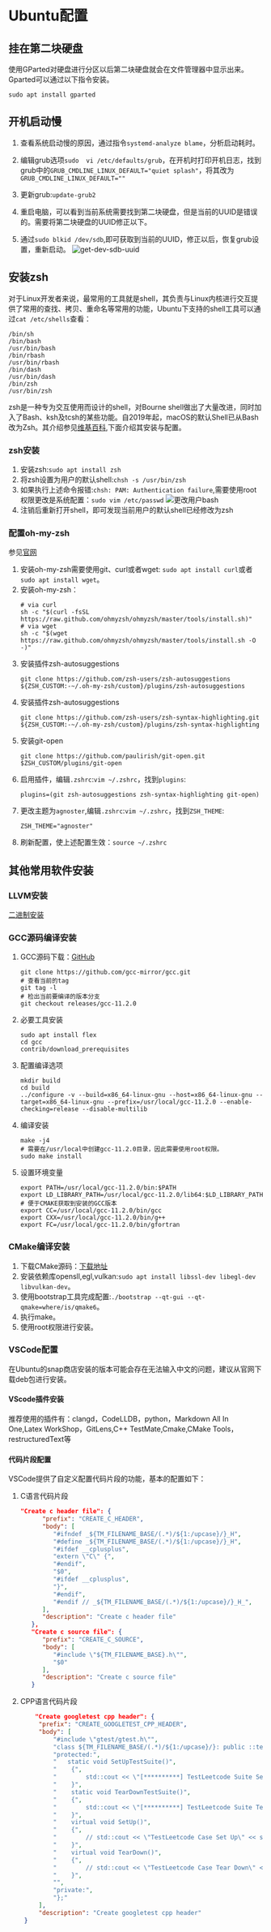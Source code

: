 # Ubuntu配置

## 挂在第二块硬盘

使用GParted对硬盘进行分区以后第二块硬盘就会在文件管理器中显示出来。Gparted可以通过以下指令安装。
```shell
sudo apt install gparted
```
## 开机启动慢
1. 查看系统启动慢的原因，通过指令`systemd-analyze blame`，分析启动耗时。
   
2. 编辑grub选项`sudo  vi /etc/defaults/grub`，在开机时打印开机日志，找到grub中的`GRUB_CMDLINE_LINUX_DEFAULT="quiet splash"`，将其改为`GRUB_CMDLINE_LINUX_DEFAULT=""`
3. 更新grub:`update-grub2`
4. 重启电脑，可以看到当前系统需要找到第二块硬盘，但是当前的UUID是错误的。需要将第二块硬盘的UUID修正以下。
5. 通过`sudo blkid /dev/sdb`,即可获取到当前的UUID，修正以后，恢复grub设置，重新启动。
   ![get-dev-sdb-uuid](./pictures/blkid-dev-sdb.png)

## 安装zsh

对于Linux开发者来说，最常用的工具就是shell，其负责与Linux内核进行交互提供了常用的查找、拷贝、重命名等常用的功能，Ubuntu下支持的shell工具可以通过`cat /etc/shells`查看：
```shell
/bin/sh
/bin/bash
/usr/bin/bash
/bin/rbash
/usr/bin/rbash
/bin/dash
/usr/bin/dash
/bin/zsh
/usr/bin/zsh
```
zsh是一种专为交互使用而设计的shell，对Bourne shell做出了大量改进，同时加入了Bash、ksh及tcsh的某些功能。自2019年起，macOS的默认Shell已从Bash改为Zsh。其介绍参见[维基百科](https://zh.wikipedia.org/wiki/Z_shell),下面介绍其安装与配置。

### zsh安装
1. 安装zsh:`sudo apt install zsh`
2. 将zsh设置为用户的默认shell:`chsh -s /usr/bin/zsh`
3. 如果执行上述命令报错:`chsh: PAM: Authentication failure`,需要使用root权限更改是系统配置：`sudo vim /etc/passwd`
   ![更改用户bash](./pictures/change-user-bash.png)
4. 注销后重新打开shell，即可发现当前用户的默认shell已经修改为zsh
   
### 配置oh-my-zsh
参见[官网](https://ohmyz.sh/)
1. 安装oh-my-zsh需要使用git、curl或者wget: `sudo apt install curl`或者`sudo apt install wget`。
2. 安装oh-my-zsh：
   ```shell
   # via curl
   sh -c "$(curl -fsSL https://raw.github.com/ohmyzsh/ohmyzsh/master/tools/install.sh)"
   # via wget
   sh -c "$(wget https://raw.github.com/ohmyzsh/ohmyzsh/master/tools/install.sh -O -)"
   ```
3. 安装插件zsh-autosuggestions
   ```shell
   git clone https://github.com/zsh-users/zsh-autosuggestions ${ZSH_CUSTOM:-~/.oh-my-zsh/custom}/plugins/zsh-autosuggestions
   ```
4. 安装插件zsh-autosuggestions
   ```shell
   git clone https://github.com/zsh-users/zsh-syntax-highlighting.git ${ZSH_CUSTOM:-~/.oh-my-zsh/custom}/plugins/zsh-syntax-highlighting
   ```
5. 安装git-open
   ```shell
   git clone https://github.com/paulirish/git-open.git $ZSH_CUSTOM/plugins/git-open
   ```
6. 启用插件，编辑`.zshrc`:`vim ~/.zshrc`，找到`plugins`:
   ```shell
   plugins=(git zsh-autosuggestions zsh-syntax-highlighting git-open)
   ```
7. 更改主题为`agnoster`,编辑`.zshrc`:`vim ~/.zshrc`，找到`ZSH_THEME`:
   ```shell
   ZSH_THEME="agnoster"
   ```
8. 刷新配置，使上述配置生效：`source ~/.zshrc`

## 其他常用软件安装

### LLVM安装
[二进制安装](https://github.com/llvm/llvm-project/releases)
### GCC源码编译安装

1. GCC源码下载：[GitHub](https://github.com/gcc-mirror/gcc)
   ```shell
   git clone https://github.com/gcc-mirror/gcc.git
   # 查看当前的tag
   git tag -l
   # 检出当前要编译的版本分支
   git checkout releases/gcc-11.2.0
   ```
2. 必要工具安装
   ```shell
   sudo apt install flex
   cd gcc
   contrib/download_prerequisites
   ```
3. 配置编译选项
   ```shell
   mkdir build
   cd build
   ../configure -v --build=x86_64-linux-gnu --host=x86_64-linux-gnu --target=x86_64-linux-gnu --prefix=/usr/local/gcc-11.2.0 --enable-checking=release --disable-multilib
   ```
4. 编译安装
   ```shell
   make -j4
   # 需要在/usr/local中创建gcc-11.2.0目录，因此需要使用root权限。
   sudo make install
   ```
5. 设置环境变量
   ```shell
   export PATH=/usr/local/gcc-11.2.0/bin:$PATH
   export LD_LIBRARY_PATH=/usr/local/gcc-11.2.0/lib64:$LD_LIBRARY_PATH
   # 便于CMAKE获取到安装的GCC版本
   export CC=/usr/local/gcc-11.2.0/bin/gcc
   export CXX=/usr/local/gcc-11.2.0/bin/g++
   export FC=/usr/local/gcc-11.2.0/bin/gfortran
   ```

### CMake编译安装
1. 下载CMake源码：[下载地址](https://cmake.org/download/)
2. 安装依赖库opensll,egl,vulkan:`sudo apt install libssl-dev libegl-dev libvulkan-dev`。
3. 使用bootstrap工具完成配置:`./bootstrap --qt-gui --qt-qmake=where/is/qmake6`。
4. 执行make。
5. 使用root权限进行安装。

### VSCode配置
在Ubuntu的snap商店安装的版本可能会存在无法输入中文的问题，建议从官网下载deb包进行安装。
#### VScode插件安装
推荐使用的插件有：clangd，CodeLLDB，python，Markdown All In One,Latex WorkShop，GitLens,C++ TestMate,Cmake,CMake Tools，restructuredText等

#### 代码片段配置
VSCode提供了自定义配置代码片段的功能，基本的配置如下：

1. C语言代码片段 
   ```json
   "Create c header file": {
         "prefix": "CREATE_C_HEADER",
         "body": [
            "#ifndef _${TM_FILENAME_BASE/(.*)/${1:/upcase}/}_H",
            "#define _${TM_FILENAME_BASE/(.*)/${1:/upcase}/}_H",
            "#ifdef __cplusplus",
            "extern \"C\" {",
            "#endif",
            "$0",
            "#ifdef __cplusplus",
            "}",
            "#endif",
            "#endif // _${TM_FILENAME_BASE/(.*)/${1:/upcase}/}_H_",
         ],
         "description": "Create c header file"
      },
      "Create c source file": {
         "prefix": "CREATE_C_SOURCE",
         "body": [
            "#include \"${TM_FILENAME_BASE}.h\"",
            "$0"
         ],
         "description": "Create c source file"
      }
   ```
2. CPP语言代码片段 
   ```json
       "Create googletest cpp header": {
        "prefix": "CREATE_GOOGLETEST_CPP_HEADER",
        "body": [
            "#include \"gtest/gtest.h\"",
            "class ${TM_FILENAME_BASE/(.*)/${1:/upcase}/}: public ::testing::Test {",
            "protected:",
            "   static void SetUpTestSuite()",
            "    {",
            "        std::cout << \"[**********] TestLeetcode Suite Set Up\" << std::endl;",
            "    }",
            "    static void TearDownTestSuite()",
            "    {",
            "        std::cout << \"[**********] TestLeetcode Suite Tear Down\" << std::endl;",
            "    }",
            "    virtual void SetUp()",
            "    {",
            "        // std::cout << \"TestLeetcode Case Set Up\" << std::endl;",
            "    }",
            "    virtual void TearDown()",
            "    {",
            "        // std::cout << \"TestLeetcode Case Tear Down\" << std::endl;",
            "    }",
            "",
            "private:",
            "};"
        ],
        "description": "Create googletest cpp header"
    }
   ```